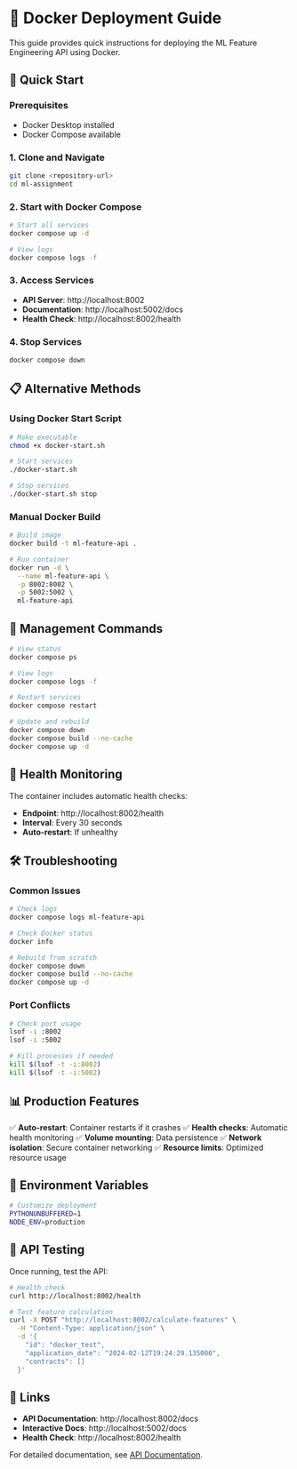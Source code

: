 # 🐳 Docker Deployment Guide

This guide provides quick instructions for deploying the ML Feature Engineering API using Docker.

## 🚀 Quick Start

### Prerequisites
- Docker Desktop installed
- Docker Compose available

### 1. Clone and Navigate
```bash
git clone <repository-url>
cd ml-assignment
```

### 2. Start with Docker Compose
```bash
# Start all services
docker compose up -d

# View logs
docker compose logs -f
```

### 3. Access Services
- **API Server**: http://localhost:8002
- **Documentation**: http://localhost:5002/docs
- **Health Check**: http://localhost:8002/health

### 4. Stop Services
```bash
docker compose down
```

## 📋 Alternative Methods

### Using Docker Start Script
```bash
# Make executable
chmod +x docker-start.sh

# Start services
./docker-start.sh

# Stop services
./docker-start.sh stop
```

### Manual Docker Build
```bash
# Build image
docker build -t ml-feature-api .

# Run container
docker run -d \
  --name ml-feature-api \
  -p 8002:8002 \
  -p 5002:5002 \
  ml-feature-api
```

## 🔧 Management Commands

```bash
# View status
docker compose ps

# View logs
docker compose logs -f

# Restart services
docker compose restart

# Update and rebuild
docker compose down
docker compose build --no-cache
docker compose up -d
```

## 🏥 Health Monitoring

The container includes automatic health checks:
- **Endpoint**: http://localhost:8002/health
- **Interval**: Every 30 seconds
- **Auto-restart**: If unhealthy

## 🛠️ Troubleshooting

### Common Issues
```bash
# Check logs
docker compose logs ml-feature-api

# Check Docker status
docker info

# Rebuild from scratch
docker compose down
docker compose build --no-cache
docker compose up -d
```

### Port Conflicts
```bash
# Check port usage
lsof -i :8002
lsof -i :5002

# Kill processes if needed
kill $(lsof -t -i:8002)
kill $(lsof -t -i:5002)
```

## 📊 Production Features

✅ **Auto-restart**: Container restarts if it crashes
✅ **Health checks**: Automatic health monitoring
✅ **Volume mounting**: Data persistence
✅ **Network isolation**: Secure container networking
✅ **Resource limits**: Optimized resource usage

## 📝 Environment Variables

```bash
# Customize deployment
PYTHONUNBUFFERED=1
NODE_ENV=production
```

## 🎯 API Testing

Once running, test the API:

```bash
# Health check
curl http://localhost:8002/health

# Test feature calculation
curl -X POST "http://localhost:8002/calculate-features" \
  -H "Content-Type: application/json" \
  -d '{
    "id": "docker_test",
    "application_date": "2024-02-12T19:24:29.135000",
    "contracts": []
  }'
```

## 🔗 Links

- **API Documentation**: http://localhost:8002/docs
- **Interactive Docs**: http://localhost:5002/docs
- **Health Check**: http://localhost:8002/health

For detailed documentation, see [API Documentation](docs/api_documentation.md). 